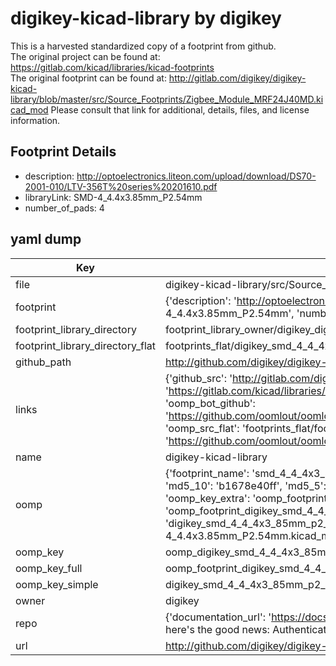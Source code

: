 # digikey-kicad-library by digikey  
This is a harvested standardized copy of a footprint from github.  
The original project can be found at:  
https://gitlab.com/kicad/libraries/kicad-footprints  
The original footprint can be found at:
http://gitlab.com/digikey/digikey-kicad-library/blob/master/src/Source_Footprints/Zigbee_Module_MRF24J40MD.kicad_mod
Please consult that link for additional, details, files, and license information.  
## Footprint Details
* description: http://optoelectronics.liteon.com/upload/download/DS70-2001-010/LTV-356T%20series%20201610.pdf  
* libraryLink: SMD-4_4.4x3.85mm_P2.54mm  
* number_of_pads: 4  
## yaml dump  
| Key | Value |  
| --- | --- |  
| file | digikey-kicad-library/src/Source_Footprints/SMD-4_4.4x3.85mm_P2.54mm.kicad_mod |  
| footprint | {'description': 'http://optoelectronics.liteon.com/upload/download/DS70-2001-010/LTV-356T%20series%20201610.pdf', 'libraryLink': 'SMD-4_4.4x3.85mm_P2.54mm', 'number_of_pads': 4} |  
| footprint_library_directory | footprint_library_owner/digikey_digikey-kicad-library |  
| footprint_library_directory_flat | footprints_flat/digikey_smd_4_4_4x3_85mm_p2_54mm_smd_4_4_4x3_85mm_p2_54mm/working |  
| github_path | http://github.com/digikey/digikey-kicad-library/blob/master/src/Source_Footprints/SMD-4_4.4x3.85mm_P2.54mm.kicad_mod |  
| links | {'github_src': 'http://gitlab.com/digikey/digikey-kicad-library/blob/master/src/Source_Footprints/Zigbee_Module_MRF24J40MD.kicad_mod', 'github_src_repo': 'https://gitlab.com/kicad/libraries/kicad-footprints', 'oomp_bot': 'footprints/digikey_smd_4_4_4x3_85mm_p2_54mm_smd_4_4_4x3_85mm_p2_54mm/working', 'oomp_bot_github': 'https://github.com/oomlout/oomlout_oomp_footprint_bot/tree/main/footprints/digikey_smd_4_4_4x3_85mm_p2_54mm_smd_4_4_4x3_85mm_p2_54mm/working', 'oomp_src_flat': 'footprints_flat/footprints_flat/digikey_smd_4_4_4x3_85mm_p2_54mm_smd_4_4_4x3_85mm_p2_54mm/working', 'oomp_src_flat_github': 'https://github.com/oomlout/oomlout_oomp_footprint_src/tree/main/footprints_flat/digikey_smd_4_4_4x3_85mm_p2_54mm_smd_4_4_4x3_85mm_p2_54mm/working'} |  
| name | digikey-kicad-library |  
| oomp | {'footprint_name': 'smd_4_4_4x3_85mm_p2_54mm', 'library_name': 'smd_4_4_4x3_85mm_p2_54mm_kicad_mod', 'md5': 'b1678e40ffdf6dcb4c6758a46754f13d', 'md5_10': 'b1678e40ff', 'md5_5': 'b1678', 'md5_6': 'b1678e', 'oomp_key': 'oomp_digikey_smd_4_4_4x3_85mm_p2_54mm_smd_4_4_4x3_85mm_p2_54mm', 'oomp_key_extra': 'oomp_footprint_digikey_smd_4_4_4x3_85mm_p2_54mm_smd_4_4_4x3_85mm_p2_54mm', 'oomp_key_full': 'oomp_footprint_digikey_smd_4_4_4x3_85mm_p2_54mm_smd_4_4_4x3_85mm_p2_54mm_b1678e', 'oomp_key_simple': 'digikey_smd_4_4_4x3_85mm_p2_54mm_smd_4_4_4x3_85mm_p2_54mm', 'original_filename': 'digikey-kicad-library/src/Source_Footprints/SMD-4_4.4x3.85mm_P2.54mm.kicad_mod', 'owner_name': 'digikey'} |  
| oomp_key | oomp_digikey_smd_4_4_4x3_85mm_p2_54mm_smd_4_4_4x3_85mm_p2_54mm |  
| oomp_key_full | oomp_footprint_digikey_smd_4_4_4x3_85mm_p2_54mm_smd_4_4_4x3_85mm_p2_54mm |  
| oomp_key_simple | digikey_smd_4_4_4x3_85mm_p2_54mm_smd_4_4_4x3_85mm_p2_54mm |  
| owner | digikey |  
| repo | {'documentation_url': 'https://docs.github.com/rest/overview/resources-in-the-rest-api#rate-limiting', 'message': "API rate limit exceeded for 84.66.173.59. (But here's the good news: Authenticated requests get a higher rate limit. Check out the documentation for more details.)"} |  
| url | http://github.com/digikey/digikey-kicad-library |  

